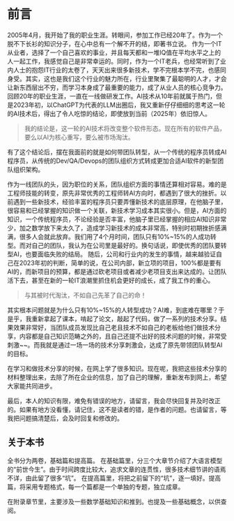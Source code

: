 # 前言

2005年4月，我开始了我的职业生涯。转眼间，参加工作已经20年了。作为一个脱不下长衫的知识分子，在心中总有一个解不开的结，即著书立说。
作为一个IT从业者，选择了一个自己喜欢的事业，并且每天都和一堆IQ值在平均水平之上的人一起工作，我感觉自己是非常幸运的。同时，作为一个IT老兵，也经常听到了业内人士的抱怨IT行业的太卷了，天天出来很多新技术，学不完根本学不完，也感同身受。其实，这也是我们这个行业的魅力所在，行业里聚集了最聪明的人才，才会让新东西层出不穷，而学习本身成了最重要的能力，成了从业人员的核心竞争力。
回顾20年的职业生涯，一直在一线做研发工作。AI技术从10年前就属于热门，但是2023年初，以ChatGPT为代表的LLM出圈后，我又重新仔仔细细的思考这一轮的AI技术后，得出了令人吃惊的结论，即使放到当前（2025年）依旧惊人。

> 我的结论是，这一轮的AI技术将改变整个软件形态。现在所有的软件产品，要么以AI为核心重写，要么被市场淘汰。

有了这个结论后，摆在我面前的就是如何带团队转型，从一个传统的程序员转成AI程序员，从传统的Dev/QA/Devops的团队组织方式转成更加合适AI软件的新型团队组织架构。

作为一线团队的头，因为职位的关系，团队组织方面的事情还算相对容易。难的是工程师技能的转变，原先非常优秀的工程师转AI方向时，都遇到了很大的挫折。以前遇到一些新技术，经验丰富的程序员只要弄懂新技术的底层原理，在他脑子里，很容易和已经掌握的知识做一个关联，新技术学习成本其实很小。但是，AI方面的知识，一个传统程序员，不论经验是否丰富，他脑子里已经掌握的相应AI知识非常少，加之数学放下来太久了，造成学习新技术的成本非常高，特别时初期挫折感满满，很多人会就此放弃。我们用了4个月时间，团队只有10%~15%的人成功转型。而对自己的团队，我认为在公司里是最好的。换句话说，即使优秀的团队要转型AI，也要面临失败的结局。
随后，公司和行业内的发生的事情，越来越验证自己在2023年初的判断，简单的说，在公司内部，新立项的项目，100%都是要有AI的，而新项目的预算，都是通过砍老项目或者减少老项目支出来达成的。让团队活下去，甚至在新的一轮IT浪潮里抓住机会更好的成长，成了我工作的重心。

> 与其被时代淘汰，不如自己先革了自己的命！

其实根本问题就是为什么只有10%~15%的人转型成功？AI难，到底难在哪里？于是乎，我重新拿起了课本，啃起了论文，敲起了代码，做了一系列的技术分享。结果效果非常好，当团队成员发现比自己老且技术不如自己的老板给他们做技术分享，内容都是自己知识范畴之外的，且自己还提不出好的技术问题的时候，非常受刺激~~。而我就是通过一场一场的技术分享刺激会，达成了原先带领团队转型AI的目标。

在学习和做技术分享的时候，在网上学了很多知识。现在呢，我把这些技术分享的材料整理出来，去除了所在企业的信息，加了自己的理解，重新发布到网上，希望大家能共同进步。

最后，本人的知识有限，难免有错误的地方，请留言，我会尽快回复并及时改正的。如果有地方没看懂，请记住，这不是读者的错，是作者的问题。也请留言，等我把问题搞清楚后，会及时回复和修改的。

## 关于本书

全书分为两卷，基础篇和提高篇。
在基础篇里，分三个大章节介绍了大语言模型的“前世今生”。由于时间跨度比较大，追求文章的连贯性，很多技术细节讲的语焉不详，由此留了很多“坑”。
在提高篇里，将把之前留下的“坑”，逐一填好。提高篇，将采用专题格式，每一个篇都是一个单独的专题，独立成章。

在附录章节里，主要涉及一些数学基础知识和推到。也提及一些基础概念，以供查阅。
